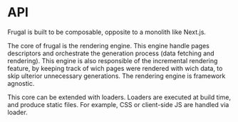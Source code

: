 # API

Frugal is built to be composable, opposite to a monolith like Next.js.

The core of frugal is the rendering engine. This engine handle pages descriptors and orchestrate the generation process (data fetching and rendering). This engine is also responsible of the incremental rendering feature, by keeping track of wich pages were rendered with wich data, to skip ulterior unnecessary generations. The rendering engine is framework agnostic.

This core can be extended with loaders. Loaders are executed at build time, and produce static files. For example, CSS or client-side JS are handled via loader.
